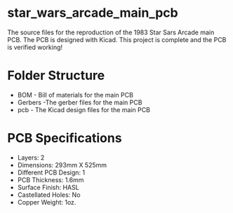 # star_wars_arcade_main_pcb
The source files for the reproduction of the 1983 Star Sars Arcade main PCB. The PCB is designed with Kicad. This project is complete and the PCB is verified working!

# Folder Structure
* BOM - Bill of materials for the main PCB
* Gerbers -The gerber files for the main PCB
* pcb - The Kicad design files for the main PCB

# PCB Specifications
* Layers: 2
* Dimensions: 293mm X 525mm
* Different PCB Design: 1
* PCB Thickness: 1.6mm
* Surface Finish: HASL
* Castellated Holes: No
* Copper Weight: 1oz.